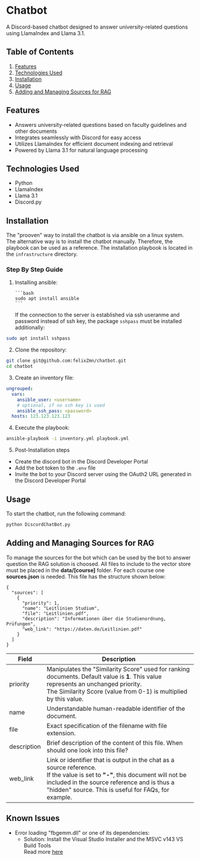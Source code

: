 # Chatbot

A Discord-based chatbot designed to answer university-related questions using LlamaIndex and Llama 3.1.

## Table of Contents

1. [Features](#features)
2. [Technologies Used](#technologies-used)
3. [Installation](#installation)
4. [Usage](#usage)
5. [Adding and Managing Sources for RAG](#adding-and-managing-sources-for-rag)

## Features

- Answers university-related questions based on faculty guidelines and other documents
- Integrates seamlessly with Discord for easy access
- Utilizes LlamaIndex for efficient document indexing and retrieval
- Powered by Llama 3.1 for natural language processing

## Technologies Used

- Python
- LlamaIndex
- Llama 3.1
- Discord.py

## Installation

The "prooven" way to install the chatbot is via ansible on a linux system. The
alternative way is to install the chatbot manually. Therefore, the playbook can be
used as a reference. The installation playbook is located in the `infrastructure`
directory.

### Step By Step Guide

1. Installing ansible:

       ```bash
       sudo apt install ansible
       ```

   If the connection to the server is established via ssh useranme and password instead
   of ssh key, the package `sshpass` must be installed additionally:

```bash
sudo apt install sshpass
```

2. Clone the repository:

```bash
git clone git@github.com:felixZmn/chatbot.git
cd chatbot
```

3. Create an inventory file:

```yaml
ungrouped:
  vars:
    ansible_user: <username>
    # optional, if no ssh key is used
    ansible_ssh_pass: <password>
  hosts: 123.123.123.123
```

4. Execute the playbook:

```bash
ansible-playbook -i inventory.yml playbook.yml
```

5. Post-Installation steps

- Create the discord bot in the Discord Developer Portal
- Add the bot token to the `.env` file
- Invite the bot to your Discord server using the OAuth2 URL generated in the Discord Developer Portal

## Usage

To start the chatbot, run the following command:

```bash
python DiscordChatBot.py
```

## Adding and Managing Sources for RAG

To manage the sources for the bot which can be used by the bot to answer question the RAG solution is choosed. All files
to include to the vector store must be placed in the **data/[course]** folder. For each course one **sources.json** is
needed. This file has the structure shown below:

```
{  
  "sources": [  
    {  
      "priority": 1,  
      "name": "Leitlinien Studium",  
      "file": "Leitlinien.pdf",  
      "description": "Informationen über die Studienordnung, Prüfungen",  
      "web_link": "https://daten.de/Leitlinien.pdf"  
    }
  ]  
}
```

| Field       | Description                                                                                                                                                                                                                             |
|-------------|-----------------------------------------------------------------------------------------------------------------------------------------------------------------------------------------------------------------------------------------|
| priority    | Manipulates the "Similarity Score" used for ranking documents. Default value is **1**. This value represents an unchanged priority.<br>The Similarity Score (value from 0-1) is multiplied by this value.                               |
| name        | Understandable human-readable identifier of the document.                                                                                                                                                                               |
| file        | Exact specification of the filename with file extension.                                                                                                                                                                                |
| description | Brief description of the content of this file. When should one look into this file?                                                                                                                                                     |
| web_link    | Link or identifier that is output in the chat as a source reference.<br>If the value is set to **"-"**, this document will not be included in the source reference and is thus a "hidden" source. This is useful for FAQs, for example. |

## Known Issues

- Error loading "fbgemm.dll" or one of its dependencies:
    - Solution: Install the Visual Studio Installer and the MSVC v143 VS Build Tools\
      Read more [here](https://github.com/pytorch/pytorch/issues/131662#issuecomment-2252589253)
